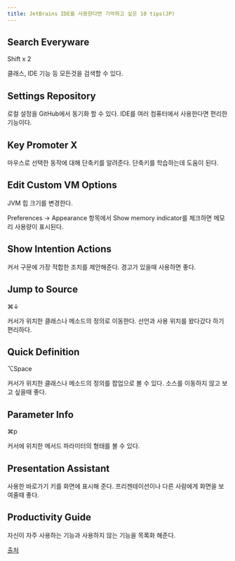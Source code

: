 ```yaml
---
title: JetBrains IDE를 사용한다면 기억하고 싶은 10 tips(JP) 
---
```


## Search Everyware

Shift x 2

클래스, IDE 기능 등 모든것을 검색할 수 있다.

## Settings Repository

로컬 설정을 GitHub에서 동기화 할 수 있다. IDE를 여러 컴퓨터에서 사용한다면 편리한 기능이다.

## Key Promoter X

마우스로 선택한 동작에 대해 단축키를 알려준다. 단축키를 학습하는데 도움이 된다.

## Edit Custom VM Options

JVM 힙 크기를 변경한다. 

Preferences -> Appearance 항목에서 Show memory indicator를 체크하면 메모리 사용량이 표시된다.

## Show Intention Actions

커서 구문에 가장 적합한 조치를 제안해준다. 경고가 있을때 사용하면 좋다.

## Jump to Source

⌘↓ 

커서가 위치한 클래스나 메소드의 정의로 이동한다. 선언과 사용 위치를 왔다갔다 하기 편리하다.

## Quick Definition

⌥Space

커서가 위치한 클래스나 메소드의 정의를 팝업으로 볼 수 있다. 소스를 이동하지 않고 보고 싶을때 좋다.

## Parameter Info

⌘p

커서에 위치한 메서드 파라미터의 형태를 볼 수 있다.

## Presentation Assistant

사용한 바로가기 키를 화면에 표시해 준다. 프리젠테이션이나 다른 사람에게 화면을 보여줄때 좋다.

## Productivity Guide

자신이 자주 사용하는 기능과 사용하지 않는 기능을 목록화 해준다.

[출처](https://techblog.kayac.com/jetbrains-ide-tips)